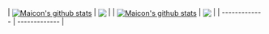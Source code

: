 | <a href="https://github.com/anuraghazra/github-readme-stats"><img align="center" src="https://github-readme-stats.vercel.app/api?username=maicondlp&show_icons=true&include_all_commits=true&theme=vue-dark&hide_border=true" alt="Maicon's github stats" /></a> | <a href="https://github.com/anuraghazra/github-readme-stats"><img align="center" src="https://github-readme-stats.vercel.app/api/top-langs/?username=maicondlp&layout=compact&theme=vue-dark&hide_border=true" /></a> |
| <a href="https://github.com/anuraghazra/github-readme-stats"><img align="center" src="https://github-readme-stats.vercel.app/api?username=maicondlp&show_icons=true&include_all_commits=true&theme=vue&hide_border=true" alt="Maicon's github stats" /></a> | <a href="https://github.com/anuraghazra/github-readme-stats"><img align="center" src="https://github-readme-stats.vercel.app/api/top-langs/?username=maicondlp&layout=compact&theme=vue&hide_border=true" /></a> |
| ------------- | ------------- |
